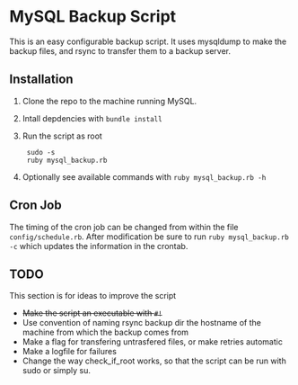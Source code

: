 # MySQL Backup Script
This is an easy configurable backup script. It uses mysqldump to make the backup files, and rsync to transfer them to a
backup server.

## Installation
1. Clone the repo to the machine running MySQL.
2. Intall depdencies with `bundle install`
3. Run the script as root

        sudo -s
        ruby mysql_backup.rb

4. Optionally see available commands with `ruby mysql_backup.rb -h`

## Cron Job
The timing of the cron job can be changed from within the file `config/schedule.rb`. After modification be sure to run
`ruby mysql_backup.rb -c` which updates the information in the crontab.

## TODO
This section is for ideas to improve the script

- ~~Make the script an executable with `#!`~~
- Use convention of naming rsync backup dir the hostname of the machine from which the backup comes from
- Make a flag for transfering untrasfered files, or make retries automatic
- Make a logfile for failures
- Change the way check_if_root works, so that the script can be run with sudo or simply su.

